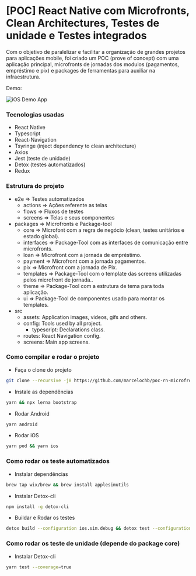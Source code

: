 # [POC] React Native com Microfronts, Clean Architectures, Testes de unidade e Testes integrados
  Com o objetivo de paralelizar e facilitar a organização de grandes projetos para aplicações mobile, foi criado um POC (prove of concept) com uma aplicação principal, microfronts de jornadas dos modulos (pagamentos, empréstimo e pix) e packages de ferramentas para auxiliar na infraestrutura.

Demo:

![iOS Demo App](demo.gif)

### Tecnologias usadas

- React Native
- Typescript
- React-Navigation
- Tsyringe (inject dependency to clean architecture)
- Axios
- Jest (teste de unidade)
- Detox (testes automatizados)
- Redux

### Estrutura do projeto

- e2e => Testes automatizados
  - actions => Ações referente as telas
  - flows => Fluxos de testes
  - screens => Telas e seus componentes
- packages => Microfronts e Package-tool
  - core => Microfont com a regra de negócio (clean, testes unitários e estado global).
  - interfaces => Package-Tool com as interfaces de comunicação entre microfronts.
  - loan => Microfront com a jornada de empréstimo.
  - payment => Microfront com a jornada pagamentos.
  - pix => Microfront com a jornada de Pix.
  - templates => Package-Tool com o template das screens utilizadas pelos microfront de jornada..
  - theme => Package-Tool com a estrutura de tema para toda aplicação.
  - ui => Package-Tool de componentes usado para montar os templates.
- src
  - assets: Application images, videos, gifs and others.
  - config: Tools used by all project.
    - typescript: Declarations class.
  - routes: React Navigation config.
  - screens: Main app screens.

### Como compilar e rodar o projeto

- Faça o clone do projeto
```bash
git clone --recursive -j8 https://github.com/marcelochb/poc-rn-microfront-main.git
```
- Instale as dependências
```bash
yarn && npx lerna bootstrap
```
- Rodar Android
```bash
yarn android
```
- Rodar iOS
```bash
yarn pod && yarn ios
```

### Como rodar os teste automatizados

- Instalar dependências
```bash
brew tap wix/brew && brew install applesimutils
```
- Instalar Detox-cli
```bash
npm install -g detox-cli
```
- Buildar e Rodar os testes
```bash
detox build --configuration ios.sim.debug && detox test --configuration ios.sim.debug
```

### Como rodar os teste de unidade (depende do package core)
- Instalar Detox-cli
```bash
yarn test --coverage=true
```
